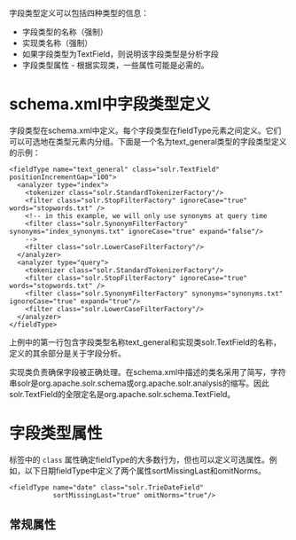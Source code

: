 字段类型定义可以包括四种类型的信息：

* 字段类型的名称（强制）
* 实现类名称（强制）
* 如果字段类型为TextField，则说明该字段类型是分析字段
* 字段类型属性 - 根据实现类，一些属性可能是必需的。

# schema.xml中字段类型定义

字段类型在schema.xml中定义。每个字段类型在fieldType元素之间定义。它们可以可选地在类型元素内分组。下面是一个名为text_general类型的字段类型定义的示例：

```
<fieldType name="text_general" class="solr.TextField" positionIncrementGap="100">
  <analyzer type="index">
    <tokenizer class="solr.StandardTokenizerFactory"/>
    <filter class="solr.StopFilterFactory" ignoreCase="true" words="stopwords.txt" />
    <!-- in this example, we will only use synonyms at query time
    <filter class="solr.SynonymFilterFactory" synonyms="index_synonyms.txt" ignoreCase="true" expand="false"/>
    -->
    <filter class="solr.LowerCaseFilterFactory"/>
  </analyzer>
  <analyzer type="query">
    <tokenizer class="solr.StandardTokenizerFactory"/>
    <filter class="solr.StopFilterFactory" ignoreCase="true" words="stopwords.txt" />
    <filter class="solr.SynonymFilterFactory" synonyms="synonyms.txt" ignoreCase="true" expand="true"/>
    <filter class="solr.LowerCaseFilterFactory"/>
  </analyzer>
</fieldType>
```

上例中的第一行包含字段类型名称text_general和实现类solr.TextField的名称，定义的其余部分是关于字段分析。

实现类负责确保字段被正确处理。在schema.xml中描述的类名采用了简写，字符串solr是org.apache.solr.schema或org.apache.solr.analysis的缩写。因此solr.TextField的全限定名是org.apache.solr.schema.TextField。

# 字段类型属性

标签中的 `class` 属性确定fieldType的大多数行为，但也可以定义可选属性。例如，以下日期fieldType中定义了两个属性sortMissingLast和omitNorms。

```
<fieldType name="date" class="solr.TrieDateField"
           sortMissingLast="true" omitNorms="true"/>
```

## 常规属性











